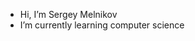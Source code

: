 - Hi, I’m Sergey Melnikov
- I’m currently learning computer science

<!---
sergmelnikov/sergmelnikov is a ✨ special ✨ repository because its `README.md` (this file) appears on your GitHub profile.
You can click the Preview link to take a look at your changes.
--->
